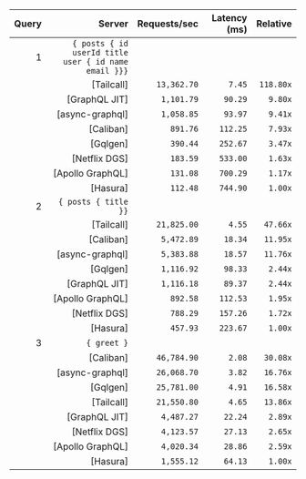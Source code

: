 <!-- PERFORMANCE_RESULTS_START -->

| Query | Server | Requests/sec | Latency (ms) | Relative |
|-------:|--------:|--------------:|--------------:|---------:|
| 1 | `{ posts { id userId title user { id name email }}}` |
|| [Tailcall] | `13,362.70` | `7.45` | `118.80x` |
|| [GraphQL JIT] | `1,101.79` | `90.29` | `9.80x` |
|| [async-graphql] | `1,058.85` | `93.97` | `9.41x` |
|| [Caliban] | `891.76` | `112.25` | `7.93x` |
|| [Gqlgen] | `390.44` | `252.67` | `3.47x` |
|| [Netflix DGS] | `183.59` | `533.00` | `1.63x` |
|| [Apollo GraphQL] | `131.08` | `700.29` | `1.17x` |
|| [Hasura] | `112.48` | `744.90` | `1.00x` |
| 2 | `{ posts { title }}` |
|| [Tailcall] | `21,825.00` | `4.55` | `47.66x` |
|| [Caliban] | `5,472.89` | `18.34` | `11.95x` |
|| [async-graphql] | `5,383.88` | `18.57` | `11.76x` |
|| [Gqlgen] | `1,116.92` | `98.33` | `2.44x` |
|| [GraphQL JIT] | `1,116.18` | `89.37` | `2.44x` |
|| [Apollo GraphQL] | `892.58` | `112.53` | `1.95x` |
|| [Netflix DGS] | `788.29` | `157.26` | `1.72x` |
|| [Hasura] | `457.93` | `223.67` | `1.00x` |
| 3 | `{ greet }` |
|| [Caliban] | `46,784.90` | `2.08` | `30.08x` |
|| [async-graphql] | `26,068.70` | `3.82` | `16.76x` |
|| [Gqlgen] | `25,781.00` | `4.91` | `16.58x` |
|| [Tailcall] | `21,550.80` | `4.65` | `13.86x` |
|| [GraphQL JIT] | `4,487.27` | `22.24` | `2.89x` |
|| [Netflix DGS] | `4,123.57` | `27.13` | `2.65x` |
|| [Apollo GraphQL] | `4,020.34` | `28.86` | `2.59x` |
|| [Hasura] | `1,555.12` | `64.13` | `1.00x` |

<!-- PERFORMANCE_RESULTS_END -->
